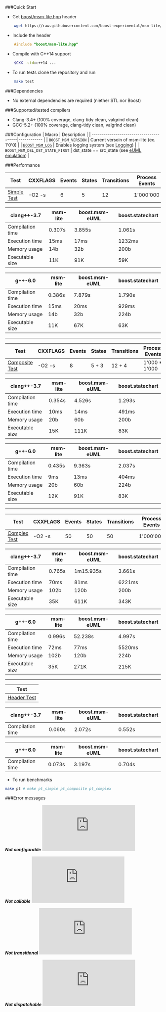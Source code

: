 ###Quick Start

* Get [boost/msm-lite.hpp](https://raw.githubusercontent.com/boost-experimental/msm-lite/master/include/boost/msm.hpp) header
```sh
    wget https://raw.githubusercontent.com/boost-experimental/msm-lite/master/include/boost/msm-lite.hpp
```

* Include the header
```cpp
    #include "boost/msm-lite.hpp"
```

* Compile with C++14 support
```sh
    $CXX -std=c++14 ...
```

* To run tests clone the repository and run
```sh
    make test
```

###Dependencies

* No external dependencies are required (niether STL nor Boost)

###Supported/tested compilers

* Clang-3.4+ (100% coverage, clang-tidy clean, valgrind clean)
* GCC-5.2+ (100% coverage, clang-tidy clean, valgrind clean)

###Configuration
| Macro                                   | Description |
| ----------------------------------------|------------ |
| `BOOST_MSM_VERSION`                     | Current versoin of msm-lite (ex. 1'0'0) |
| [`BOOST_MSM_LOG`](user_guide.md#boost_msm_log-debugging) | Enables logging system  (see [Logging](examples.md#logging)) |
| `BOOST_MSM_DSL_DST_STATE_FIRST`      | dst\_state == src\_state (see [eUML emulation](examples.md#euml-emulation)) |

###Performance

| Test | CXXFLAGS | Events | States | Transitions | Process Events |
| ---- | -------- | ------ | ------ | ----------- | -------------- |
|[Simple Test](https://github.com/boost-experimental/msm-lite/tree/master/test/pt/simple) | -O2 -s | 6 | 5 | 12 | 1'000'000 |

| clang++-3.7      | msm-lite |  boost.msm-eUML | boost.statechart |
|------------------|----------|-----------------|------------------|
| Compilation time | 0.307s   | 3.855s          | 1.061s           |
| Execution time   | 15ms     | 17ms            | 1232ms           |
| Memory usage     | 14b      | 32b             | 200b             |
| Executable size  | 11K      | 91K             | 59K              |

| g++-6.0          | msm-lite |  boost.msm-eUML | boost.statechart |
|------------------|----------|-----------------|------------------|
| Compilation time | 0.386s   | 7.879s          | 1.790s           |
| Execution time   | 15ms     | 20ms            | 929ms            |
| Memory usage     | 14b      | 32b             | 224b             |
| Executable size  | 11K      | 67K             | 63K              |

---------------------------------------

| Test | CXXFLAGS | Events | States | Transitions | Process Events |
| ---- | -------- | ------ | ------ | ----------- | -------------- |
|[Composite Test](https://github.com/boost-experimental/msm-lite/tree/master/test/pt/composite) | -O2 -s | 8 | 5 + 3 | 12 + 4 | 1'000 * 1'000 |

| clang++-3.7      | msm-lite |  boost.msm-eUML | boost.statechart |
|------------------|----------|-----------------|------------------|
| Compilation time | 0.354s   | 4.526s          | 1.293s           |
| Execution time   | 10ms     | 14ms            | 491ms            |
| Memory usage     | 20b      | 60b             | 200b             |
| Executable size  | 15K      | 111K            | 83K              |

| g++-6.0          | msm-lite |  boost.msm-eUML | boost.statechart |
|------------------|----------|-----------------|------------------|
| Compilation time | 0.435s   | 9.363s          | 2.037s           |
| Execution time   | 9ms      | 13ms            | 404ms            |
| Memory usage     | 20b      | 60b             | 224b             |
| Executable size  | 12K      | 91K             | 83K              |

---------------------------------------

| Test | CXXFLAGS | Events | States | Transitions | Process Events |
| ---- | -------- | ------ | ------ | ----------- | -------------- |
|[Complex Test](https://github.com/boost-experimental/msm-lite/tree/master/test/pt/complex) | -O2 -s | 50 | 50 | 50 | 1'000'000 |

| clang++-3.7      | msm-lite |  boost.msm-eUML | boost.statechart |
|------------------|----------|-----------------|------------------|
| Compilation time | 0.765s   | 1m15.935s       | 3.661s           |
| Execution time   | 70ms     | 81ms            | 6221ms           |
| Memory usage     | 102b     | 120b            | 200b             |
| Executable size  | 35K      | 611K            | 343K             |

| g++-6.0          | msm-lite |  boost.msm-eUML | boost.statechart |
|------------------|----------|-----------------|------------------|
| Compilation time | 0.996s   | 52.238s         | 4.997s           |
| Execution time   | 72ms     | 77ms            | 5520ms           |
| Memory usage     | 102b     | 120b            | 224b             |
| Executable size  | 35K      | 271K            | 215K             |

---------------------------------------

| Test |
| ---- |
|[Header Test](https://github.com/boost-experimental/msm-lite/tree/master/test/pt/header) |

| clang++-3.7      | msm-lite |  boost.msm-eUML | boost.statechart |
|------------------|----------|-----------------|------------------|
| Compilation time | 0.060s   | 2.072s          | 0.552s           |

| g++-6.0          | msm-lite |  boost.msm-eUML | boost.statechart |
|------------------|----------|-----------------|------------------|
| Compilation time | 0.073s   | 3.197s          | 0.704s           |


* To run benchmarks

```sh
make pt # make pt_simple pt_composite pt_complex
```

###Error messages

***Not configurable***
![CPP](https://raw.githubusercontent.com/boost-experimental/msm-lite/master/example/errors/not_configurable.cpp)

***Not callable***
![CPP](https://raw.githubusercontent.com/boost-experimental/msm-lite/master/example/errors/not_callable.cpp)

***Not transitional***
![CPP](https://raw.githubusercontent.com/boost-experimental/msm-lite/master/example/errors/not_transitional.cpp)

***Not dispatchable***
![CPP](https://raw.githubusercontent.com/boost-experimental/msm-lite/master/example/errors/not_dispatchable.cpp)
